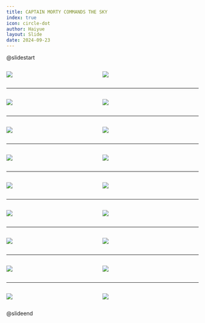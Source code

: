 ```yaml
---
title: CAPTAIN MORTY COMMANDS THE SKY
index: true
icon: circle-dot
author: Haiyue
layout: Slide
date: 2024-09-23
---
```

 
@slidestart

<div style="display:flex">
<div style="flex:1">

![](https://raw.githubusercontent.com/yclord/reading/refs/heads/master/english/Level-T/CAPTAIN%20MORTY%20COMMANDS%20THE%20SKY/001.webp)
</div>
<div style="flex:1">

![](https://raw.githubusercontent.com/yclord/reading/refs/heads/master/english/Level-T/CAPTAIN%20MORTY%20COMMANDS%20THE%20SKY/002.webp)
</div>
</div>

---

<div style="display:flex">
<div style="flex:1">

![](https://raw.githubusercontent.com/yclord/reading/refs/heads/master/english/Level-T/CAPTAIN%20MORTY%20COMMANDS%20THE%20SKY/003.webp)
</div>
<div style="flex:1">

![](https://raw.githubusercontent.com/yclord/reading/refs/heads/master/english/Level-T/CAPTAIN%20MORTY%20COMMANDS%20THE%20SKY/004.webp)
</div>
</div>

---

<div style="display:flex">
<div style="flex:1">

![](https://raw.githubusercontent.com/yclord/reading/refs/heads/master/english/Level-T/CAPTAIN%20MORTY%20COMMANDS%20THE%20SKY/005.webp)
</div>
<div style="flex:1">

![](https://raw.githubusercontent.com/yclord/reading/refs/heads/master/english/Level-T/CAPTAIN%20MORTY%20COMMANDS%20THE%20SKY/006.webp)
</div>
</div>

---

<div style="display:flex">
<div style="flex:1">

![](https://raw.githubusercontent.com/yclord/reading/refs/heads/master/english/Level-T/CAPTAIN%20MORTY%20COMMANDS%20THE%20SKY/007.webp)
</div>
<div style="flex:1">

![](https://raw.githubusercontent.com/yclord/reading/refs/heads/master/english/Level-T/CAPTAIN%20MORTY%20COMMANDS%20THE%20SKY/008.webp)
</div>
</div>

---

<div style="display:flex">
<div style="flex:1">

![](https://raw.githubusercontent.com/yclord/reading/refs/heads/master/english/Level-T/CAPTAIN%20MORTY%20COMMANDS%20THE%20SKY/009.webp)
</div>
<div style="flex:1">

![](https://raw.githubusercontent.com/yclord/reading/refs/heads/master/english/Level-T/CAPTAIN%20MORTY%20COMMANDS%20THE%20SKY/010.webp)
</div>
</div>

---

<div style="display:flex">
<div style="flex:1">

![](https://raw.githubusercontent.com/yclord/reading/refs/heads/master/english/Level-T/CAPTAIN%20MORTY%20COMMANDS%20THE%20SKY/011.webp)
</div>
<div style="flex:1">

![](https://raw.githubusercontent.com/yclord/reading/refs/heads/master/english/Level-T/CAPTAIN%20MORTY%20COMMANDS%20THE%20SKY/012.webp)
</div>
</div>

---

<div style="display:flex">
<div style="flex:1">

![](https://raw.githubusercontent.com/yclord/reading/refs/heads/master/english/Level-T/CAPTAIN%20MORTY%20COMMANDS%20THE%20SKY/013.webp)
</div>
<div style="flex:1">

![](https://raw.githubusercontent.com/yclord/reading/refs/heads/master/english/Level-T/CAPTAIN%20MORTY%20COMMANDS%20THE%20SKY/014.webp)
</div>
</div>

---

<div style="display:flex">
<div style="flex:1">

![](https://raw.githubusercontent.com/yclord/reading/refs/heads/master/english/Level-T/CAPTAIN%20MORTY%20COMMANDS%20THE%20SKY/015.webp)
</div>
<div style="flex:1">

![](https://raw.githubusercontent.com/yclord/reading/refs/heads/master/english/Level-T/CAPTAIN%20MORTY%20COMMANDS%20THE%20SKY/016.webp)
</div>
</div>

---

<div style="display:flex">
<div style="flex:1">

![](https://raw.githubusercontent.com/yclord/reading/refs/heads/master/english/Level-T/CAPTAIN%20MORTY%20COMMANDS%20THE%20SKY/017.webp)
</div>
<div style="flex:1">

![](https://raw.githubusercontent.com/yclord/reading/refs/heads/master/english/Level-T/CAPTAIN%20MORTY%20COMMANDS%20THE%20SKY/018.webp)
</div>
</div>

@slideend